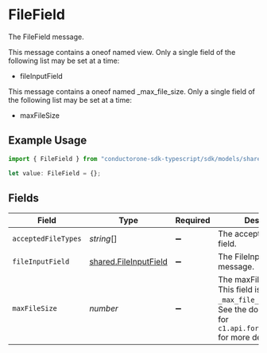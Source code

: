 # FileField

The FileField message.

This message contains a oneof named view. Only a single field of the following list may be set at a time:
  - fileInputField


This message contains a oneof named _max_file_size. Only a single field of the following list may be set at a time:
  - maxFileSize


## Example Usage

```typescript
import { FileField } from "conductorone-sdk-typescript/sdk/models/shared";

let value: FileField = {};
```

## Fields

| Field                                                                                                                                           | Type                                                                                                                                            | Required                                                                                                                                        | Description                                                                                                                                     |
| ----------------------------------------------------------------------------------------------------------------------------------------------- | ----------------------------------------------------------------------------------------------------------------------------------------------- | ----------------------------------------------------------------------------------------------------------------------------------------------- | ----------------------------------------------------------------------------------------------------------------------------------------------- |
| `acceptedFileTypes`                                                                                                                             | *string*[]                                                                                                                                      | :heavy_minus_sign:                                                                                                                              | The acceptedFileTypes field.                                                                                                                    |
| `fileInputField`                                                                                                                                | [shared.FileInputField](../../../sdk/models/shared/fileinputfield.md)                                                                           | :heavy_minus_sign:                                                                                                                              | The FileInputField message.                                                                                                                     |
| `maxFileSize`                                                                                                                                   | *number*                                                                                                                                        | :heavy_minus_sign:                                                                                                                              | The maxFileSize field.<br/>This field is part of the `_max_file_size` oneof.<br/>See the documentation for `c1.api.form.v1.FileField` for more details. |